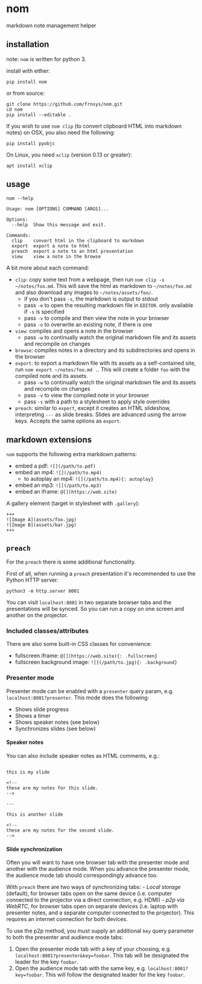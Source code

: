# nom

markdown note management helper

## installation

note: `nom` is written for python 3.

install with either:

    pip install nom

or from source:

    git clone https://github.com/frnsys/nom.git
    cd nom
    pip install --editable .

If you wish to use `nom clip` (to convert clipboard HTML into markdown notes) on OSX, you also need the following:

    pip install pyobjc

On Linux, you need `xclip` (version 0.13 or greater):

    apt install xclip

## usage

```
nom --help

Usage: nom [OPTIONS] COMMAND [ARGS]...

Options:
  --help  Show this message and exit.

Commands:
  clip    convert html in the clipboard to markdown
  export  export a note to html
  preach  export a note to an html presentation
  view    view a note in the browse
```

A bit more about each command:

- `clip`: copy some text from a webpage, then run `nom clip -s ~/notes/foo.md`. This will save the html as markdown to `~/notes/foo.md` and also download any images to `~/notes/assets/foo/`.
    - if you don't pass `-s`, the markdown is output to stdout
    - pass `-e` to open the resulting markdown file in `EDITOR`. only available if `-s` is specified
    - pass `-v` to compile and then view the note in your browser
    - pass `-o` to overwrite an existing note, if there is one
- `view`: compiles and opens a note in the browser
    - pass `-w` to continually watch the original markdown file and its assets and recompile on changes
- `browse`: compiles notes in a directory and its subdirectories and opens in the browser
- `export`: to export a markdown file with its assets as a self-contained site, run `nom export ~/notes/foo.md .`. This will create a folder `foo` with the compiled note and its assets.
    - pass `-w` to continually watch the original markdown file and its assets and recompile on changes
    - pass `-v` to view the compiled note in your browser
    - pass `-s` with a path to a stylesheet to apply style overrides
- `preach`: similar to `export`, except it creates an HTML slideshow, interpreting `---` as slide breaks. Slides are advanced using the arrow keys. Accepts the same options as `export`.


## markdown extensions

`nom` supports the following extra markdown patterns:

- embed a pdf: `![](/path/to.pdf)`
- embed an mp4: `![](/path/to.mp4)`
    - to autoplay an mp4: `![](/path/to.mp4){: autoplay}`
- embed an mp3: `![](/path/to.mp3)`
- embed an iframe: `@[](https://web.site)`

A gallery element (target in stylesheet with `.gallery`):

```
+++
![Image A](assets/foo.jpg)
![Image B](assets/bar.jpg)
+++
```

## `preach`

For the `preach` there is some additional functionality.

First of all, when running a `preach` presentation it's recommended to use the Python HTTP server:

    python3 -m http.server 8001

You can visit `localhost:8001` in two separate browser tabs and the presentations will be synced. So you can run a copy on one screen and another on the projector.

### Included classes/attributes

There are also some built-in CSS classes for convenience:

- fullscreen iframe: `@[](https://web.site){: .fullscreen}`
- fullscreen background image: `![](/path/to.jpg){: .background}`

### Presenter mode

Presenter mode can be enabled with a `presenter` query param, e.g. `localhost:8001?presenter`. This mode does the following:

- Shows slide progress
- Shows a timer
- Shows speaker notes (see below)
- Synchronizes slides (see below)

#### Speaker notes

You can also include speaker notes as HTML comments, e.g.:

```

this is my slide

<!--
these are my notes for this slide.
-->

---

this is another slide

<!--
these are my notes for the second slide.
-->

```

#### Slide synchronization

Often you will want to have one browser tab with the presenter mode and another with the audience mode. When you advance the presenter mode, the audience mode tab should correspondingly advance too.

With `preach` there are two ways of synchronizing tabs:
    - _Local storage_ (default), for browser tabs open on the same device (i.e. computer connected to the projector via a direct connection, e.g. HDMI)
    - _p2p via WebRTC_, for browser tabs open on separate devices (i.e. laptop with presenter notes, and a separate computer connected to the projector). This requires an internet connection for both devices.

To use the p2p method, you must supply an additional `key` query parameter to both the presenter and audience mode tabs:
1. Open the presenter mode tab with a key of your choosing, e.g. `localhost:8001?presenter&key=foobar`. This tab will be designated the leader for the key `foobar`.
2. Open the audience mode tab with the same key, e.g. `localhost:8001?key=foobar`. This will follow the designated leader for the key `foobar`.

